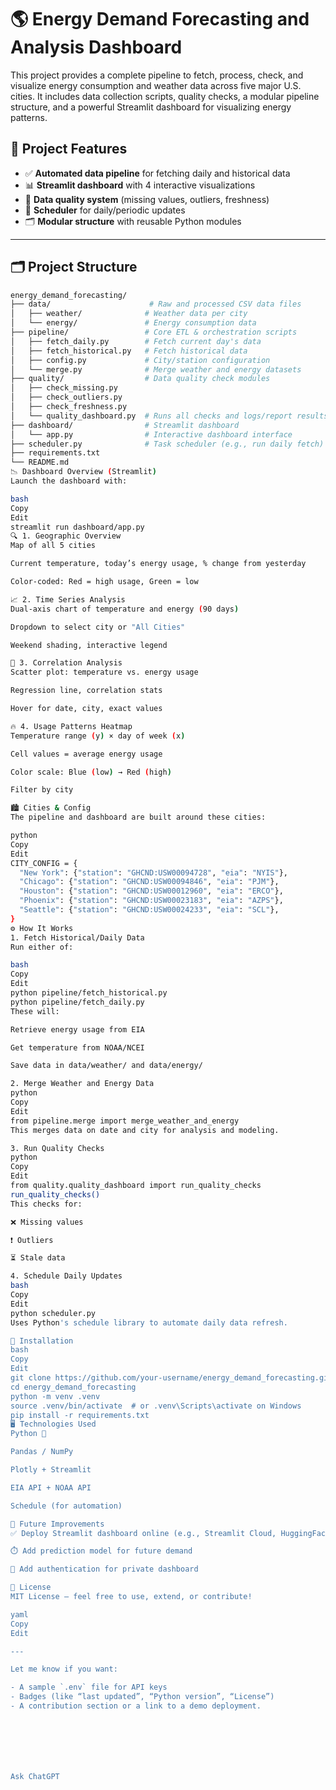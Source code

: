 # 🌎 Energy Demand Forecasting and Analysis Dashboard

This project provides a complete pipeline to fetch, process, check, and visualize energy consumption and weather data across five major U.S. cities. It includes data collection scripts, quality checks, a modular pipeline structure, and a powerful Streamlit dashboard for visualizing energy patterns.

## 🚀 Project Features

- ✅ **Automated data pipeline** for fetching daily and historical data
- 📊 **Streamlit dashboard** with 4 interactive visualizations
- 🧪 **Data quality system** (missing values, outliers, freshness)
- 📅 **Scheduler** for daily/periodic updates
- 🗂️ **Modular structure** with reusable Python modules

---

## 🗂️ Project Structure

```bash
energy_demand_forecasting/
├── data/                      # Raw and processed CSV data files
│   ├── weather/              # Weather data per city
│   └── energy/               # Energy consumption data
├── pipeline/                 # Core ETL & orchestration scripts
│   ├── fetch_daily.py        # Fetch current day's data
│   ├── fetch_historical.py   # Fetch historical data
│   ├── config.py             # City/station configuration
│   └── merge.py              # Merge weather and energy datasets
├── quality/                  # Data quality check modules
│   ├── check_missing.py
│   ├── check_outliers.py
│   ├── check_freshness.py
│   └── quality_dashboard.py  # Runs all checks and logs/report results
├── dashboard/                # Streamlit dashboard
│   └── app.py                # Interactive dashboard interface
├── scheduler.py              # Task scheduler (e.g., run daily fetch)
├── requirements.txt
└── README.md
📉 Dashboard Overview (Streamlit)
Launch the dashboard with:

bash
Copy
Edit
streamlit run dashboard/app.py
🔍 1. Geographic Overview
Map of all 5 cities

Current temperature, today’s energy usage, % change from yesterday

Color-coded: Red = high usage, Green = low

📈 2. Time Series Analysis
Dual-axis chart of temperature and energy (90 days)

Dropdown to select city or "All Cities"

Weekend shading, interactive legend

🔬 3. Correlation Analysis
Scatter plot: temperature vs. energy usage

Regression line, correlation stats

Hover for date, city, exact values

🔥 4. Usage Patterns Heatmap
Temperature range (y) × day of week (x)

Cell values = average energy usage

Color scale: Blue (low) → Red (high)

Filter by city

🏙️ Cities & Config
The pipeline and dashboard are built around these cities:

python
Copy
Edit
CITY_CONFIG = {
  "New York": {"station": "GHCND:USW00094728", "eia": "NYIS"},
  "Chicago": {"station": "GHCND:USW00094846", "eia": "PJM"},
  "Houston": {"station": "GHCND:USW00012960", "eia": "ERCO"},
  "Phoenix": {"station": "GHCND:USW00023183", "eia": "AZPS"},
  "Seattle": {"station": "GHCND:USW00024233", "eia": "SCL"},
}
⚙️ How It Works
1. Fetch Historical/Daily Data
Run either of:

bash
Copy
Edit
python pipeline/fetch_historical.py
python pipeline/fetch_daily.py
These will:

Retrieve energy usage from EIA

Get temperature from NOAA/NCEI

Save data in data/weather/ and data/energy/

2. Merge Weather and Energy Data
python
Copy
Edit
from pipeline.merge import merge_weather_and_energy
This merges data on date and city for analysis and modeling.

3. Run Quality Checks
python
Copy
Edit
from quality.quality_dashboard import run_quality_checks
run_quality_checks()
This checks for:

❌ Missing values

❗ Outliers

⏳ Stale data

4. Schedule Daily Updates
bash
Copy
Edit
python scheduler.py
Uses Python's schedule library to automate daily data refresh.

🧪 Installation
bash
Copy
Edit
git clone https://github.com/your-username/energy_demand_forecasting.git
cd energy_demand_forecasting
python -m venv .venv
source .venv/bin/activate  # or .venv\Scripts\activate on Windows
pip install -r requirements.txt
🖥️ Technologies Used
Python 🐍

Pandas / NumPy

Plotly + Streamlit

EIA API + NOAA API

Schedule (for automation)

📌 Future Improvements
✅ Deploy Streamlit dashboard online (e.g., Streamlit Cloud, HuggingFace Spaces)

⏱️ Add prediction model for future demand

🔐 Add authentication for private dashboard

📄 License
MIT License — feel free to use, extend, or contribute!

yaml
Copy
Edit

---

Let me know if you want:

- A sample `.env` file for API keys  
- Badges (like “last updated”, “Python version”, “License”)  
- A contribution section or a link to a demo deployment.







Ask ChatGPT
